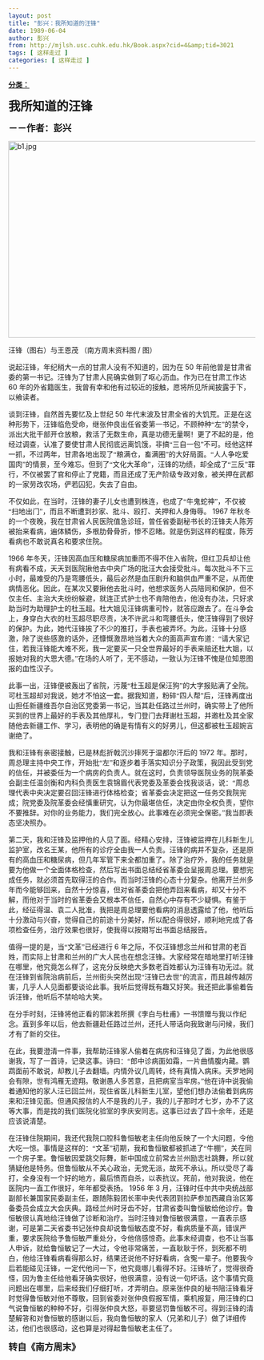 ```yaml
---
layout: post
title: "彭兴：我所知道的汪锋"
date: 1989-06-04
author: 彭兴
from: http://mjlsh.usc.cuhk.edu.hk/Book.aspx?cid=4&amp;tid=3021
tags: [ 这样走过 ]
categories: [ 这样走过 ]
---
```


<div style="margin: 15px 10px 10px 0px;">
<div>
<span id="ctl00_ContentPlaceHolder1_chapter1_SubjectLabel" style="font-weight:bold;text-decoration:underline;">
   分类：
  </span>
</div>
<!--[if gte mso 9]><xml>
 <o:OfficeDocumentSettings>
  <o:AllowPNG/>
 </o:OfficeDocumentSettings>
</xml><![endif]-->
<!--[if gte mso 9]><xml>
 <w:WordDocument>
  <w:View>Normal</w:View>
  <w:Zoom>0</w:Zoom>
  <w:TrackMoves/>
  <w:TrackFormatting/>
  <w:PunctuationKerning/>
  <w:ValidateAgainstSchemas/>
  <w:SaveIfXMLInvalid>false</w:SaveIfXMLInvalid>
  <w:IgnoreMixedContent>false</w:IgnoreMixedContent>
  <w:AlwaysShowPlaceholderText>false</w:AlwaysShowPlaceholderText>
  <w:DoNotPromoteQF/>
  <w:LidThemeOther>EN-US</w:LidThemeOther>
  <w:LidThemeAsian>JA</w:LidThemeAsian>
  <w:LidThemeComplexScript>X-NONE</w:LidThemeComplexScript>
  <w:Compatibility>
   <w:BreakWrappedTables/>
   <w:SnapToGridInCell/>
   <w:WrapTextWithPunct/>
   <w:UseAsianBreakRules/>
   <w:DontGrowAutofit/>
   <w:SplitPgBreakAndParaMark/>
   <w:EnableOpenTypeKerning/>
   <w:DontFlipMirrorIndents/>
   <w:OverrideTableStyleHps/>
   <w:UseFELayout/>
  </w:Compatibility>
  <m:mathPr>
   <m:mathFont m:val="Cambria Math"/>
   <m:brkBin m:val="before"/>
   <m:brkBinSub m:val="&#45;-"/>
   <m:smallFrac m:val="off"/>
   <m:dispDef/>
   <m:lMargin m:val="0"/>
   <m:rMargin m:val="0"/>
   <m:defJc m:val="centerGroup"/>
   <m:wrapIndent m:val="1440"/>
   <m:intLim m:val="subSup"/>
   <m:naryLim m:val="undOvr"/>
  </m:mathPr></w:WordDocument>
</xml><![endif]-->
<!--[if gte mso 9]><xml>
 <w:LatentStyles DefLockedState="false" DefUnhideWhenUsed="true"
  DefSemiHidden="true" DefQFormat="false" DefPriority="99"
  LatentStyleCount="276">
  <w:LsdException Locked="false" Priority="0" SemiHidden="false"
   UnhideWhenUsed="false" QFormat="true" Name="Normal"/>
  <w:LsdException Locked="false" Priority="9" SemiHidden="false"
   UnhideWhenUsed="false" QFormat="true" Name="heading 1"/>
  <w:LsdException Locked="false" Priority="9" QFormat="true" Name="heading 2"/>
  <w:LsdException Locked="false" Priority="9" QFormat="true" Name="heading 3"/>
  <w:LsdException Locked="false" Priority="9" QFormat="true" Name="heading 4"/>
  <w:LsdException Locked="false" Priority="9" QFormat="true" Name="heading 5"/>
  <w:LsdException Locked="false" Priority="9" QFormat="true" Name="heading 6"/>
  <w:LsdException Locked="false" Priority="9" QFormat="true" Name="heading 7"/>
  <w:LsdException Locked="false" Priority="9" QFormat="true" Name="heading 8"/>
  <w:LsdException Locked="false" Priority="9" QFormat="true" Name="heading 9"/>
  <w:LsdException Locked="false" Priority="39" Name="toc 1"/>
  <w:LsdException Locked="false" Priority="39" Name="toc 2"/>
  <w:LsdException Locked="false" Priority="39" Name="toc 3"/>
  <w:LsdException Locked="false" Priority="39" Name="toc 4"/>
  <w:LsdException Locked="false" Priority="39" Name="toc 5"/>
  <w:LsdException Locked="false" Priority="39" Name="toc 6"/>
  <w:LsdException Locked="false" Priority="39" Name="toc 7"/>
  <w:LsdException Locked="false" Priority="39" Name="toc 8"/>
  <w:LsdException Locked="false" Priority="39" Name="toc 9"/>
  <w:LsdException Locked="false" Priority="35" QFormat="true" Name="caption"/>
  <w:LsdException Locked="false" Priority="10" SemiHidden="false"
   UnhideWhenUsed="false" QFormat="true" Name="Title"/>
  <w:LsdException Locked="false" Priority="0" Name="Default Paragraph Font"/>
  <w:LsdException Locked="false" Priority="11" SemiHidden="false"
   UnhideWhenUsed="false" QFormat="true" Name="Subtitle"/>
  <w:LsdException Locked="false" Priority="22" SemiHidden="false"
   UnhideWhenUsed="false" QFormat="true" Name="Strong"/>
  <w:LsdException Locked="false" Priority="20" SemiHidden="false"
   UnhideWhenUsed="false" QFormat="true" Name="Emphasis"/>
  <w:LsdException Locked="false" Priority="59" SemiHidden="false"
   UnhideWhenUsed="false" Name="Table Grid"/>
  <w:LsdException Locked="false" UnhideWhenUsed="false" Name="Placeholder Text"/>
  <w:LsdException Locked="false" Priority="1" SemiHidden="false"
   UnhideWhenUsed="false" QFormat="true" Name="No Spacing"/>
  <w:LsdException Locked="false" Priority="60" SemiHidden="false"
   UnhideWhenUsed="false" Name="Light Shading"/>
  <w:LsdException Locked="false" Priority="61" SemiHidden="false"
   UnhideWhenUsed="false" Name="Light List"/>
  <w:LsdException Locked="false" Priority="62" SemiHidden="false"
   UnhideWhenUsed="false" Name="Light Grid"/>
  <w:LsdException Locked="false" Priority="63" SemiHidden="false"
   UnhideWhenUsed="false" Name="Medium Shading 1"/>
  <w:LsdException Locked="false" Priority="64" SemiHidden="false"
   UnhideWhenUsed="false" Name="Medium Shading 2"/>
  <w:LsdException Locked="false" Priority="65" SemiHidden="false"
   UnhideWhenUsed="false" Name="Medium List 1"/>
  <w:LsdException Locked="false" Priority="66" SemiHidden="false"
   UnhideWhenUsed="false" Name="Medium List 2"/>
  <w:LsdException Locked="false" Priority="67" SemiHidden="false"
   UnhideWhenUsed="false" Name="Medium Grid 1"/>
  <w:LsdException Locked="false" Priority="68" SemiHidden="false"
   UnhideWhenUsed="false" Name="Medium Grid 2"/>
  <w:LsdException Locked="false" Priority="69" SemiHidden="false"
   UnhideWhenUsed="false" Name="Medium Grid 3"/>
  <w:LsdException Locked="false" Priority="70" SemiHidden="false"
   UnhideWhenUsed="false" Name="Dark List"/>
  <w:LsdException Locked="false" Priority="71" SemiHidden="false"
   UnhideWhenUsed="false" Name="Colorful Shading"/>
  <w:LsdException Locked="false" Priority="72" SemiHidden="false"
   UnhideWhenUsed="false" Name="Colorful List"/>
  <w:LsdException Locked="false" Priority="73" SemiHidden="false"
   UnhideWhenUsed="false" Name="Colorful Grid"/>
  <w:LsdException Locked="false" Priority="60" SemiHidden="false"
   UnhideWhenUsed="false" Name="Light Shading Accent 1"/>
  <w:LsdException Locked="false" Priority="61" SemiHidden="false"
   UnhideWhenUsed="false" Name="Light List Accent 1"/>
  <w:LsdException Locked="false" Priority="62" SemiHidden="false"
   UnhideWhenUsed="false" Name="Light Grid Accent 1"/>
  <w:LsdException Locked="false" Priority="63" SemiHidden="false"
   UnhideWhenUsed="false" Name="Medium Shading 1 Accent 1"/>
  <w:LsdException Locked="false" Priority="64" SemiHidden="false"
   UnhideWhenUsed="false" Name="Medium Shading 2 Accent 1"/>
  <w:LsdException Locked="false" Priority="65" SemiHidden="false"
   UnhideWhenUsed="false" Name="Medium List 1 Accent 1"/>
  <w:LsdException Locked="false" UnhideWhenUsed="false" Name="Revision"/>
  <w:LsdException Locked="false" Priority="34" SemiHidden="false"
   UnhideWhenUsed="false" QFormat="true" Name="List Paragraph"/>
  <w:LsdException Locked="false" Priority="29" SemiHidden="false"
   UnhideWhenUsed="false" QFormat="true" Name="Quote"/>
  <w:LsdException Locked="false" Priority="30" SemiHidden="false"
   UnhideWhenUsed="false" QFormat="true" Name="Intense Quote"/>
  <w:LsdException Locked="false" Priority="66" SemiHidden="false"
   UnhideWhenUsed="false" Name="Medium List 2 Accent 1"/>
  <w:LsdException Locked="false" Priority="67" SemiHidden="false"
   UnhideWhenUsed="false" Name="Medium Grid 1 Accent 1"/>
  <w:LsdException Locked="false" Priority="68" SemiHidden="false"
   UnhideWhenUsed="false" Name="Medium Grid 2 Accent 1"/>
  <w:LsdException Locked="false" Priority="69" SemiHidden="false"
   UnhideWhenUsed="false" Name="Medium Grid 3 Accent 1"/>
  <w:LsdException Locked="false" Priority="70" SemiHidden="false"
   UnhideWhenUsed="false" Name="Dark List Accent 1"/>
  <w:LsdException Locked="false" Priority="71" SemiHidden="false"
   UnhideWhenUsed="false" Name="Colorful Shading Accent 1"/>
  <w:LsdException Locked="false" Priority="72" SemiHidden="false"
   UnhideWhenUsed="false" Name="Colorful List Accent 1"/>
  <w:LsdException Locked="false" Priority="73" SemiHidden="false"
   UnhideWhenUsed="false" Name="Colorful Grid Accent 1"/>
  <w:LsdException Locked="false" Priority="60" SemiHidden="false"
   UnhideWhenUsed="false" Name="Light Shading Accent 2"/>
  <w:LsdException Locked="false" Priority="61" SemiHidden="false"
   UnhideWhenUsed="false" Name="Light List Accent 2"/>
  <w:LsdException Locked="false" Priority="62" SemiHidden="false"
   UnhideWhenUsed="false" Name="Light Grid Accent 2"/>
  <w:LsdException Locked="false" Priority="63" SemiHidden="false"
   UnhideWhenUsed="false" Name="Medium Shading 1 Accent 2"/>
  <w:LsdException Locked="false" Priority="64" SemiHidden="false"
   UnhideWhenUsed="false" Name="Medium Shading 2 Accent 2"/>
  <w:LsdException Locked="false" Priority="65" SemiHidden="false"
   UnhideWhenUsed="false" Name="Medium List 1 Accent 2"/>
  <w:LsdException Locked="false" Priority="66" SemiHidden="false"
   UnhideWhenUsed="false" Name="Medium List 2 Accent 2"/>
  <w:LsdException Locked="false" Priority="67" SemiHidden="false"
   UnhideWhenUsed="false" Name="Medium Grid 1 Accent 2"/>
  <w:LsdException Locked="false" Priority="68" SemiHidden="false"
   UnhideWhenUsed="false" Name="Medium Grid 2 Accent 2"/>
  <w:LsdException Locked="false" Priority="69" SemiHidden="false"
   UnhideWhenUsed="false" Name="Medium Grid 3 Accent 2"/>
  <w:LsdException Locked="false" Priority="70" SemiHidden="false"
   UnhideWhenUsed="false" Name="Dark List Accent 2"/>
  <w:LsdException Locked="false" Priority="71" SemiHidden="false"
   UnhideWhenUsed="false" Name="Colorful Shading Accent 2"/>
  <w:LsdException Locked="false" Priority="72" SemiHidden="false"
   UnhideWhenUsed="false" Name="Colorful List Accent 2"/>
  <w:LsdException Locked="false" Priority="73" SemiHidden="false"
   UnhideWhenUsed="false" Name="Colorful Grid Accent 2"/>
  <w:LsdException Locked="false" Priority="60" SemiHidden="false"
   UnhideWhenUsed="false" Name="Light Shading Accent 3"/>
  <w:LsdException Locked="false" Priority="61" SemiHidden="false"
   UnhideWhenUsed="false" Name="Light List Accent 3"/>
  <w:LsdException Locked="false" Priority="62" SemiHidden="false"
   UnhideWhenUsed="false" Name="Light Grid Accent 3"/>
  <w:LsdException Locked="false" Priority="63" SemiHidden="false"
   UnhideWhenUsed="false" Name="Medium Shading 1 Accent 3"/>
  <w:LsdException Locked="false" Priority="64" SemiHidden="false"
   UnhideWhenUsed="false" Name="Medium Shading 2 Accent 3"/>
  <w:LsdException Locked="false" Priority="65" SemiHidden="false"
   UnhideWhenUsed="false" Name="Medium List 1 Accent 3"/>
  <w:LsdException Locked="false" Priority="66" SemiHidden="false"
   UnhideWhenUsed="false" Name="Medium List 2 Accent 3"/>
  <w:LsdException Locked="false" Priority="67" SemiHidden="false"
   UnhideWhenUsed="false" Name="Medium Grid 1 Accent 3"/>
  <w:LsdException Locked="false" Priority="68" SemiHidden="false"
   UnhideWhenUsed="false" Name="Medium Grid 2 Accent 3"/>
  <w:LsdException Locked="false" Priority="69" SemiHidden="false"
   UnhideWhenUsed="false" Name="Medium Grid 3 Accent 3"/>
  <w:LsdException Locked="false" Priority="70" SemiHidden="false"
   UnhideWhenUsed="false" Name="Dark List Accent 3"/>
  <w:LsdException Locked="false" Priority="71" SemiHidden="false"
   UnhideWhenUsed="false" Name="Colorful Shading Accent 3"/>
  <w:LsdException Locked="false" Priority="72" SemiHidden="false"
   UnhideWhenUsed="false" Name="Colorful List Accent 3"/>
  <w:LsdException Locked="false" Priority="73" SemiHidden="false"
   UnhideWhenUsed="false" Name="Colorful Grid Accent 3"/>
  <w:LsdException Locked="false" Priority="60" SemiHidden="false"
   UnhideWhenUsed="false" Name="Light Shading Accent 4"/>
  <w:LsdException Locked="false" Priority="61" SemiHidden="false"
   UnhideWhenUsed="false" Name="Light List Accent 4"/>
  <w:LsdException Locked="false" Priority="62" SemiHidden="false"
   UnhideWhenUsed="false" Name="Light Grid Accent 4"/>
  <w:LsdException Locked="false" Priority="63" SemiHidden="false"
   UnhideWhenUsed="false" Name="Medium Shading 1 Accent 4"/>
  <w:LsdException Locked="false" Priority="64" SemiHidden="false"
   UnhideWhenUsed="false" Name="Medium Shading 2 Accent 4"/>
  <w:LsdException Locked="false" Priority="65" SemiHidden="false"
   UnhideWhenUsed="false" Name="Medium List 1 Accent 4"/>
  <w:LsdException Locked="false" Priority="66" SemiHidden="false"
   UnhideWhenUsed="false" Name="Medium List 2 Accent 4"/>
  <w:LsdException Locked="false" Priority="67" SemiHidden="false"
   UnhideWhenUsed="false" Name="Medium Grid 1 Accent 4"/>
  <w:LsdException Locked="false" Priority="68" SemiHidden="false"
   UnhideWhenUsed="false" Name="Medium Grid 2 Accent 4"/>
  <w:LsdException Locked="false" Priority="69" SemiHidden="false"
   UnhideWhenUsed="false" Name="Medium Grid 3 Accent 4"/>
  <w:LsdException Locked="false" Priority="70" SemiHidden="false"
   UnhideWhenUsed="false" Name="Dark List Accent 4"/>
  <w:LsdException Locked="false" Priority="71" SemiHidden="false"
   UnhideWhenUsed="false" Name="Colorful Shading Accent 4"/>
  <w:LsdException Locked="false" Priority="72" SemiHidden="false"
   UnhideWhenUsed="false" Name="Colorful List Accent 4"/>
  <w:LsdException Locked="false" Priority="73" SemiHidden="false"
   UnhideWhenUsed="false" Name="Colorful Grid Accent 4"/>
  <w:LsdException Locked="false" Priority="60" SemiHidden="false"
   UnhideWhenUsed="false" Name="Light Shading Accent 5"/>
  <w:LsdException Locked="false" Priority="61" SemiHidden="false"
   UnhideWhenUsed="false" Name="Light List Accent 5"/>
  <w:LsdException Locked="false" Priority="62" SemiHidden="false"
   UnhideWhenUsed="false" Name="Light Grid Accent 5"/>
  <w:LsdException Locked="false" Priority="63" SemiHidden="false"
   UnhideWhenUsed="false" Name="Medium Shading 1 Accent 5"/>
  <w:LsdException Locked="false" Priority="64" SemiHidden="false"
   UnhideWhenUsed="false" Name="Medium Shading 2 Accent 5"/>
  <w:LsdException Locked="false" Priority="65" SemiHidden="false"
   UnhideWhenUsed="false" Name="Medium List 1 Accent 5"/>
  <w:LsdException Locked="false" Priority="66" SemiHidden="false"
   UnhideWhenUsed="false" Name="Medium List 2 Accent 5"/>
  <w:LsdException Locked="false" Priority="67" SemiHidden="false"
   UnhideWhenUsed="false" Name="Medium Grid 1 Accent 5"/>
  <w:LsdException Locked="false" Priority="68" SemiHidden="false"
   UnhideWhenUsed="false" Name="Medium Grid 2 Accent 5"/>
  <w:LsdException Locked="false" Priority="69" SemiHidden="false"
   UnhideWhenUsed="false" Name="Medium Grid 3 Accent 5"/>
  <w:LsdException Locked="false" Priority="70" SemiHidden="false"
   UnhideWhenUsed="false" Name="Dark List Accent 5"/>
  <w:LsdException Locked="false" Priority="71" SemiHidden="false"
   UnhideWhenUsed="false" Name="Colorful Shading Accent 5"/>
  <w:LsdException Locked="false" Priority="72" SemiHidden="false"
   UnhideWhenUsed="false" Name="Colorful List Accent 5"/>
  <w:LsdException Locked="false" Priority="73" SemiHidden="false"
   UnhideWhenUsed="false" Name="Colorful Grid Accent 5"/>
  <w:LsdException Locked="false" Priority="60" SemiHidden="false"
   UnhideWhenUsed="false" Name="Light Shading Accent 6"/>
  <w:LsdException Locked="false" Priority="61" SemiHidden="false"
   UnhideWhenUsed="false" Name="Light List Accent 6"/>
  <w:LsdException Locked="false" Priority="62" SemiHidden="false"
   UnhideWhenUsed="false" Name="Light Grid Accent 6"/>
  <w:LsdException Locked="false" Priority="63" SemiHidden="false"
   UnhideWhenUsed="false" Name="Medium Shading 1 Accent 6"/>
  <w:LsdException Locked="false" Priority="64" SemiHidden="false"
   UnhideWhenUsed="false" Name="Medium Shading 2 Accent 6"/>
  <w:LsdException Locked="false" Priority="65" SemiHidden="false"
   UnhideWhenUsed="false" Name="Medium List 1 Accent 6"/>
  <w:LsdException Locked="false" Priority="66" SemiHidden="false"
   UnhideWhenUsed="false" Name="Medium List 2 Accent 6"/>
  <w:LsdException Locked="false" Priority="67" SemiHidden="false"
   UnhideWhenUsed="false" Name="Medium Grid 1 Accent 6"/>
  <w:LsdException Locked="false" Priority="68" SemiHidden="false"
   UnhideWhenUsed="false" Name="Medium Grid 2 Accent 6"/>
  <w:LsdException Locked="false" Priority="69" SemiHidden="false"
   UnhideWhenUsed="false" Name="Medium Grid 3 Accent 6"/>
  <w:LsdException Locked="false" Priority="70" SemiHidden="false"
   UnhideWhenUsed="false" Name="Dark List Accent 6"/>
  <w:LsdException Locked="false" Priority="71" SemiHidden="false"
   UnhideWhenUsed="false" Name="Colorful Shading Accent 6"/>
  <w:LsdException Locked="false" Priority="72" SemiHidden="false"
   UnhideWhenUsed="false" Name="Colorful List Accent 6"/>
  <w:LsdException Locked="false" Priority="73" SemiHidden="false"
   UnhideWhenUsed="false" Name="Colorful Grid Accent 6"/>
  <w:LsdException Locked="false" Priority="19" SemiHidden="false"
   UnhideWhenUsed="false" QFormat="true" Name="Subtle Emphasis"/>
  <w:LsdException Locked="false" Priority="21" SemiHidden="false"
   UnhideWhenUsed="false" QFormat="true" Name="Intense Emphasis"/>
  <w:LsdException Locked="false" Priority="31" SemiHidden="false"
   UnhideWhenUsed="false" QFormat="true" Name="Subtle Reference"/>
  <w:LsdException Locked="false" Priority="32" SemiHidden="false"
   UnhideWhenUsed="false" QFormat="true" Name="Intense Reference"/>
  <w:LsdException Locked="false" Priority="33" SemiHidden="false"
   UnhideWhenUsed="false" QFormat="true" Name="Book Title"/>
  <w:LsdException Locked="false" Priority="37" Name="Bibliography"/>
  <w:LsdException Locked="false" Priority="39" QFormat="true" Name="TOC Heading"/>
 </w:LatentStyles>
</xml><![endif]-->
<!--[if gte mso 10]>
<style>
 /* Style Definitions */
table.MsoNormalTable
	{mso-style-name:"Table Normal";
	mso-tstyle-rowband-size:0;
	mso-tstyle-colband-size:0;
	mso-style-noshow:yes;
	mso-style-priority:99;
	mso-style-parent:"";
	mso-padding-alt:0in 5.4pt 0in 5.4pt;
	mso-para-margin:0in;
	mso-para-margin-bottom:.0001pt;
	mso-pagination:widow-orphan;
	font-size:10.0pt;
	font-family:"Times New Roman";}
</style>
<![endif]-->
<!--StartFragment-->
<p class="MsoNormal">
<o:p>
</o:p>
</p>
<p class="MsoNormal">
<b>
<span lang="ZH-CN" style="font-family: 宋体;">
<font size="5">
     我所知道的汪锋
    </font>
</span>
<font size="4">
<o:p>
</o:p>
</font>
</b>
</p>
<p class="MsoNormal">
<span lang="ZH-CN" style='font-family:宋体;mso-ascii-font-family:
"Times New Roman"'>
<b>
<font size="4">
     －－作者：彭兴
    </font>
</b>
</span>
<o:p>
</o:p>
</p>
<p class="MsoNormal">
<o:p>
</o:p>
</p>
<p class="MsoNormal">
<img alt="b1.jpg" border="0" height="393" src="https://i.imgur.com/KRNFNDX.jpg" width="590"/>
<o:p>
</o:p>
</p>
<p class="MsoNormal">
<span lang="ZH-CN" style='font-family:宋体;mso-ascii-font-family:
"Times New Roman"'>
   汪锋（图右）与王恩茂
  </span>
<span lang="ZH-CN">
</span>
<span lang="ZH-CN" style='font-family:宋体;mso-ascii-font-family:"Times New Roman"'>
   （南方周末资料图
  </span>
  /
  <span lang="ZH-CN" style='font-family:宋体;mso-ascii-font-family:"Times New Roman"'>
   图）
  </span>
<o:p>
</o:p>
</p>
<p class="MsoNormal">
<span lang="ZH-CN" style='font-family:宋体;mso-ascii-font-family:
"Times New Roman"'>
   说起汪锋，年纪稍大一点的甘肃人没有不知道的，因为在
  </span>
  50
  <span lang="ZH-CN" style='font-family:宋体;mso-ascii-font-family:"Times New Roman"'>
   年前他曾是甘肃省委的第一书记。汪锋为了甘肃人民确实做到了呕心沥血。作为已在甘肃工作达
  </span>
  60
  <span lang="ZH-CN" style='font-family:宋体;mso-ascii-font-family:"Times New Roman"'>
   年的外省籍医生，我曾有幸和他有过较近的接触，愿将所见所闻披露于下，以飨读者。
  </span>
<o:p>
</o:p>
</p>
<p class="MsoNormal">
<span lang="ZH-CN" style='font-family:宋体;mso-ascii-font-family:
"Times New Roman"'>
   谈到汪锋，自然首先要忆及上世纪
  </span>
  50
  <span lang="ZH-CN" style='font-family:
宋体;mso-ascii-font-family:"Times New Roman"'>
   年代末波及甘肃全省的大饥荒。正是在这种形势下，汪锋临危受命，继张仲良出任省委第一书记，不顾种种“左”的禁令，派出大批干部开仓放粮，救活了无数生命，真是功德无量啊！更了不起的是，他经过调查，认准了要使甘肃人民彻底远离饥饿，非搞“三自一包”不可。经他这样一抓，不过两年，甘肃各地出现了“粮满仓，畜满圈”的大好局面。“人人争吃爱国肉”的情景，至今难忘。但到了“文化大革命”，汪锋的功绩，却全成了“三反”罪行，不仅被罢了官和停止了党籍，而且还成了无产阶级专政对象，被关押在武都的一家劳改农场，俨若囚犯，失去了自由。
  </span>
<o:p>
</o:p>
</p>
<p class="MsoNormal">
<span lang="ZH-CN" style='font-family:宋体;mso-ascii-font-family:
"Times New Roman"'>
   不仅如此，在当时，汪锋的妻子儿女也遭到株连，也成了“牛鬼蛇神”，不仅被“扫地出门”，而且不断遭到抄家、批斗、殴打、关押和人身侮辱。
  </span>
  1967
  <span lang="ZH-CN" style='font-family:宋体;mso-ascii-font-family:"Times New Roman"'>
   年秋冬的一个夜晚，我在甘肃省人民医院值急诊班，曾任省委副秘书长的汪锋夫人陈芳被抬来看病，遍体鳞伤，多根肋骨骨折，惨不忍睹。就是伤到这样的程度，陈芳看病也不敢说真名和要求住院。
  </span>
<o:p>
</o:p>
</p>
<p class="MsoNormal">
  1966
  <span lang="ZH-CN" style='font-family:宋体;mso-ascii-font-family:
"Times New Roman"'>
   年冬天，汪锋因高血压和糖尿病加重而不得不住入省院，但红卫兵却让他有病看不成，天天到医院揪他去中央广场的批汪大会接受批斗。每次批斗不下三小时，最难受的乃是弯腰低头，最后必然是血压剧升和脑供血严重不足，从而使病情恶化。因此，在某次又要揪他去批斗时，他想求医务人员陪同和保护，但不仅主任、主治大夫纷纷躲避，就连正式护士也不肯陪他去，他没有办法，只好求助当时为助理护士的杜玉超。杜大姐见汪锋病重可怜，就答应跟去了。在斗争会上，身穿白大衣的杜玉超尽职尽责，决不许武斗和弯腰低头，使汪锋得到了很好的保护。为此，她代汪锋挨了不少的推打，手表也被弄坏。为此，汪锋十分感激，除了说些感激的话外，还慷慨激昂地当着大众的面高声宣布道：“请大家记住，若我汪锋能大难不死，我一定要买一只全世界最好的手表来赔还杜大姐，以报她对我的大恩大德。”在场的人听了，无不感动，一致认为汪锋不愧是位知恩图报的血性汉子。
  </span>
<o:p>
</o:p>
</p>
<p class="MsoNormal">
<span lang="ZH-CN" style='font-family:宋体;mso-ascii-font-family:
"Times New Roman"'>
   此事一出，汪锋便被轰出了省院，污蔑“杜玉超是保汪狗”的大字报贴满了全院。可杜玉超却对我说，她才不怕这一套。据我知道，粉碎“四人帮”后，汪锋再度出山担任新疆维吾尔自治区党委第一书记，当其赴任路过兰州时，确实带上了他所买到的世界上最好的手表及其他厚礼，专门登门去拜谢杜玉超，并邀杜及其全家随他去新疆工作、学习，表明他的确是有情有义的好男儿，但这都被杜玉超婉言谢绝了。
  </span>
<o:p>
</o:p>
</p>
<p class="MsoNormal">
<span lang="ZH-CN" style='font-family:宋体;mso-ascii-font-family:
"Times New Roman"'>
   我和汪锋有亲密接触，已是林彪折戟沉沙摔死于温都尔汗后的
  </span>
  1972
  <span lang="ZH-CN" style='font-family:宋体;mso-ascii-font-family:"Times New Roman"'>
   年。那时，周总理主持中央工作，开始批“左”和逐步着手落实知识分子政策，我因此受到党的信任，并被委任为一个病房的负责人。就在这时，负责领导医院业务的院革委会副主任温剑衡和内科负责医生袁锦眉代表党委及革委会找我谈话，说：“周总理代表中央决定要召回汪锋进行体格检查；省革委会决定把这一任务交我院完成；院党委及院革委会经慎重研究，认为你最堪信任，决定由你全权负责，望你不要推辞。对你的业务能力，我们完全放心。此事难在必须完全保密。”我当即表态坚决照办。
  </span>
<o:p>
</o:p>
</p>
<p class="MsoNormal">
<span lang="ZH-CN" style='font-family:宋体;mso-ascii-font-family:
"Times New Roman"'>
   第二天，我和汪锋及监押他的人见了面。经精心安排，汪锋被监押在儿科新生儿监护室，改名王某，他所有的诊疗全由我一人负责。汪锋的病并不复杂，还是原有的高血压和糖尿病，但几年军管下来全都加重了。除了治疗外，我的任务就是要为他做一个全面体格检查，然后写出书面总结经省革委会呈报周总理。要想完成任务，就必须首先取得汪的合作。而当时汪锋的心态十分复杂。他离开兰州多年而今能够回来，自然十分惊喜，但对省革委会把他弄回来看病，却又十分不解，而他对于当时的省革委会又根本不信任，自然心中存有不少疑惧。有鉴于此，经征得温、袁二人批准，我把是周总理要他看病的消息透露给了他，他听后十分激动与兴奋，觉得自己的前途十分美好，所以配合得很好，顺利地完成了各项检查任务，治疗效果也很好，使我得以按期写出书面总结报告。
  </span>
<o:p>
</o:p>
</p>
<p class="MsoNormal">
<span lang="ZH-CN" style='font-family:宋体;mso-ascii-font-family:
"Times New Roman"'>
   值得一提的是，当“文革”已经进行
  </span>
  6
  <span lang="ZH-CN" style='font-family:
宋体;mso-ascii-font-family:"Times New Roman"'>
   年之际，不仅汪锋想念兰州和甘肃的老百姓，而实际上甘肃和兰州的广大人民也在想念汪锋。大家经常在暗地里打听汪锋在哪里，他究竟怎么样了，这充分反映绝大多数老百姓都认为汪锋有功无过。就在汪锋到省院治病前后，兰州街头突然出现“汪锋已去世”的流言，而且越传越厉害，几乎人人见面都要谈论此事。我听后觉得既有趣又好笑。我还把此事偷着告诉汪锋，他听后不禁哈哈大笑。
  </span>
<o:p>
</o:p>
</p>
<p class="MsoNormal">
<span lang="ZH-CN" style='font-family:宋体;mso-ascii-font-family:
"Times New Roman"'>
   在分手时刻，汪锋将他正看的郭沫若所撰《李白与杜甫》一书馈赠与我以作纪念。直到多年以后，他去新疆赴任路过兰州，还托人带话向我致谢与问候，我们才有了新的交往。
  </span>
<o:p>
</o:p>
</p>
<p class="MsoNormal">
<span lang="ZH-CN" style='font-family:宋体;mso-ascii-font-family:
"Times New Roman"'>
   在此，我要澄清一件事，我帮助汪锋家人偷着在病房和汪锋见了面，为此他很感谢我，写了一首诗，记录这事。诗曰：“郎中诊病面如霜，一片曲情腹内藏。鹦鹉面前不敢说，却教儿子去翻墙。内情外议几周转，终有真情入病床。天罗地网会有隙，世有鸿雁无迹翔。敬谢愚人多苦意，且把病室当牢房。”他在诗中说我偷着通知他的家人汪已回兰州，现住省医儿科新生儿室，望他们想办法偷着到病房来和汪锋见面。但通风报信的人不是我的儿子，我的儿子那时才七岁，办不了这等大事，而是找的我们医院化验室的李庆安同志。这事已过去了四十余年，还是应该说清楚。
  </span>
<o:p>
</o:p>
</p>
<p class="MsoNormal">
<span lang="ZH-CN" style='font-family:宋体;mso-ascii-font-family:
"Times New Roman"'>
   在汪锋住院期间，我还代我院口腔科鲁恒敏老主任向他反映了一个大问题，令他大吃一惊。事情是这样的：“文革”初期，我和鲁恒敏都被抓进了“牛棚”，关在同一个房子里。鲁恒敏因爱跳交际舞，新中国成立前常去兰州励志社跳舞，所以就猜疑他是特务。但鲁恒敏从不关心政治，无党无派，故死不承认。所以受尽了毒打，全身没有一个好的地方，最后愤而自杀，以表抗议。死前，他对我说，他在医院内一直工作很好，年年都受表扬。
  </span>
  1956
  <span lang="ZH-CN" style='font-family:宋体;mso-ascii-font-family:"Times New Roman"'>
   年
  </span>
  3
  <span lang="ZH-CN" style='font-family:宋体;mso-ascii-font-family:"Times New Roman"'>
   月，汪锋时任中共中央统战部副部长兼国家民委副主任，跟随陈毅团长率中央代表团到拉萨参加西藏自治区筹备委员会成立大会庆典。路经兰州时牙齿不好，甘肃省委叫鲁恒敏给他诊疗。鲁恒敏很认真地给汪锋做了诊断和治疗。当时汪锋对鲁恒敏很满意，一直表示感谢，可是第二天省委书记张仲良却说鲁恒敏态度不好，看病质量不高，错误严重，要求医院给予鲁恒敏严重处分，令他倍感惊奇。此事未经调查，也不让当事人申诉，就给鲁恒敏记了一大过，令他非常痛苦，一直耿耿于怀，到死都不明白，他给汪锋看病看得那么好，结果还说他不好好看病，含冤一辈子。他要我今后若能碰见汪锋，一定代他问一下，他究竟哪儿看得不好。汪锋听了，觉得很奇怪，因为鲁主任给他看牙确实很好，他很满意，没有说一句坏话。这个事情究竟问题出在哪里，后来经我们仔细打听，才弄明白。原来张仲良的秘书陪汪锋看牙时觉得鲁恒敏对他不尊敬，回到省委对张仲良假报军情，乘机报复，用汪锋的口气说鲁恒敏的种种不好，引得张仲良大怒，非要惩罚鲁恒敏不可。得到汪锋的清楚解答和对鲁恒敏的感谢以后，我向鲁恒敏的家人（兄弟和儿子）做了详细传达，他们也很感动，这也算是对得起鲁恒敏老主任了。
  </span>
<o:p>
</o:p>
</p>
<p class="MsoNormal">
<o:p>
<b>
<font size="4">
</font>
</b>
</o:p>
</p>
<p class="MsoNormal">
<span lang="ZH-CN" style='font-family:宋体;mso-ascii-font-family:
"Times New Roman"'>
<b>
<font size="4">
     转自《南方周末》
    </font>
</b>
</span>
<o:p>
</o:p>
</p>
<!--EndFragment-->
</div>
